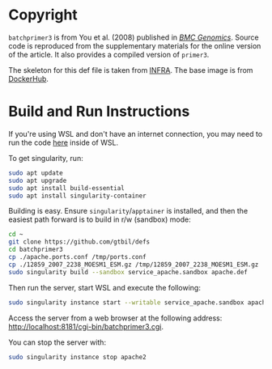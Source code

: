 # Copyright
`batchprimer3` is from You et al. (2008) published in [_BMC Genomics_](https://bmcbioinformatics.biomedcentral.com/articles/10.1186/1471-2105-9-253). Source code is reproduced from the supplementary materials for the online version of the article.
It also provides a compiled version of `primer3`.

The skeleton for this def file is taken from [INFRA](https://forgemia.inra.fr/singularity/microservices/apache2). The base image is from [DockerHub](https://hub.docker.com/r/ubuntu/apache2).

# Build and Run Instructions
If you're using WSL and don't have an internet connection, you may need to run the code [here](https://askubuntu.com/a/1398053) inside of WSL.

To get singularity, run:

```bash
sudo apt update
sudo apt upgrade
sudo apt install build-essential
sudo apt install singularity-container
```

Building is easy. Ensure `singularity`/`apptainer` is installed, and then the easiest path forward is to build in r/w (sandbox) mode:

```bash
cd ~
git clone https://github.com/gtbil/defs
cd batchprimer3
cp ./apache.ports.conf /tmp/ports.conf
cp ./12859_2007_2238_MOESM1_ESM.gz /tmp/12859_2007_2238_MOESM1_ESM.gz
sudo singularity build --sandbox service_apache.sandbox apache.def
```

Then run the server, start WSL and execute the following:

```bash
sudo singularity instance start --writable service_apache.sandbox apache2
```

Access the server from a web browser at the following address: [http://localhost:8181/cgi-bin/batchprimer3.cgi](http://localhost:8181/cgi-bin/batchprimer3.cgi).

You can stop the server with:

```bash
sudo singularity instance stop apache2
```

